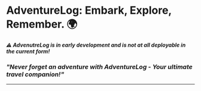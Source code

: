 # AdventureLog: Embark, Explore, Remember. 🌍
_**⚠️ AdvenutreLog is in early development and is not at all deployable in the current form!**_
### *"Never forget an adventure with AdventureLog - Your ultimate travel companion!"*
-----
